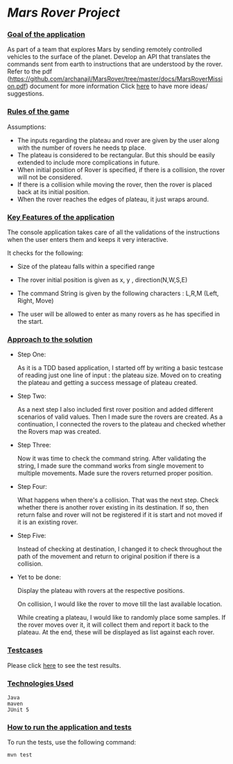 # _Mars Rover Project_

### <ins>Goal of the application</ins>

As part of a team that explores Mars by sending remotely controlled vehicles to the surface of the planet. 
Develop an API that translates the commands sent from earth to instructions that are understood by the rover.
Refer to the pdf (https://github.com/archanajl/MarsRover/tree/master/docs/MarsRoverMission.pdf) document for more information 
Click [here](https://kata-log.rocks/mars-rover-kata) to have more ideas/ suggestions.

### <ins>Rules of the game</ins>

Assumptions:

  - The inputs regarding the plateau and rover are given by the user along with the number of rovers he needs tp place.
  - The plateau is considered to be rectangular. But this should be easily extended to include more complications in future.
  - When initial position of Rover is specified, if there is a collision, the rover will not be considered.
  - If there is a collision while moving the rover, then the rover is placed back at its initial position.
  - When the rover reaches the edges of plateau, it just wraps around.

### <ins>Key Features of the application</ins>

  The console application takes care of all the validations of the instructions when the user enters them and keeps it very interactive.
  
  It checks for the following:
  
  - Size of the plateau falls within a specified range

  - The rover initial position is given as x, y , direction(N,W,S,E)

  - The command String is given by the following characters : L,R,M (Left, Right, Move)

  - The user will be allowed to enter as many rovers as he has specified in the start.

### <ins>Approach to the solution</ins>

  - Step One:

    As it is a TDD based application, I started off by writing a basic testcase of reading just one line of input : 
    the plateau size.
    Moved on to creating the plateau and getting a success message of plateau created.

  - Step Two:
  
    As a next step I also included first rover position and added different scenarios of valid values.
    Then I made sure the rovers are created.
    As a continuation, I connected the rovers to the plateau and checked whether the Rovers map was created.
  
  - Step Three:
  
    Now it was time to check the command string. After validating the string, I made sure the command works from single 
    movement to multiple movements. Made sure the rovers returned proper position.
  

  - Step Four:
  
    What happens when there's a collision. That was the next step. Check whether there is another rover existing in its
    destination. If so, then return false and rover will not be registered if it is start and not moved if it is an 
    existing rover.
  
  - Step Five:
    
    Instead of checking at destination, I changed it to check throughout the path of the movement and return to 
    original position if there is a collision.
  

  - Yet to be done:

    Display the plateau with rovers at the respective positions.
    
    On collision, I would like the rover to move till the last available location.
   
    While creating a plateau, I would like to randomly place some samples. If the rover moves over it, it will collect 
    them and report it back to the plateau.  At the end, these will be displayed as list against each rover.


### <ins> Testcases </ins>

Please click [here](https://htmlpreview.github.io/?https://github.com/archanajl/MarsRover/blob/master/Test%20Results%20-%20InputConsoleTest.html) to see the test results.
### <ins>Technologies Used</ins>

    Java
    maven
    JUnit 5

### <ins>How to run the application and tests</ins>

To run the tests, use the following command:

    mvn test
    
